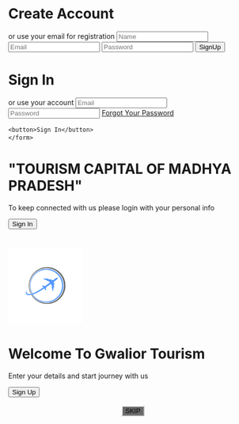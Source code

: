 <!DOCTYPE html>
<html>
<head>
	<title>SignUp and Login</title>
	<meta charset="UTF8">
    <meta name="viewport" content="width=devices-width,initial-scale=1.0">
    <meta http-equip="X-UA-Compaitable" content="ie=edge">
	<link rel="stylesheet" type="text/css" href="style.css">
	<link rel="stylesheet" href="https://cdnjs.cloudflare.com/ajax/libs/font-awesome/4.7.0/css/font-awesome.min.css">
	<link rel="stylesheet" type="text/css" href="https://stackpath.bootstrapcdn.com/font-awesome/4.7.0/css/font-awesome.min.css">
	<script src="https://stackpath.bootstrapcdn.com/bootstrap/4.4.1/js/bootstrap.min.js" integrity="sha384-wfSDF2E50Y2D1uUdj0O3uMBJnjuUD4Ih7YwaYd1iqfktj0Uod8GCExl3Og8ifwB6" crossorigin="anonymous"></script>
</head>
<body>
<div class="container-fluid">
	<div class="container">
		<div class="col-md-12 py-5 col-lg-12 col-sm-6 col-auto">
<div class="container" id="container">
<div class="form-container sign-up-container">
<form>
	<h1>Create Account</h1>
	<div class="social-container">
		<a href="https://www.facebook.com/people/Anmol-Sharma/100004621953711" class="social"><i class="fa fa-facebook-f"></i></a>
		<a href="https://twitter.com/AnmolSh31767158" class="social"><i class="fa fa-twitter fa-lg white-text mr-md-5 mr-3 fa-2x"></i></a>
		<a href="https://www.instagram.com/anmol_1998cool/" class="social"><i class="fa fa-instagram fa-lg white-text mr-md-5 mr-3 fa-2x"></i></a>
	</div>
	<span>or use your email for registration</span>
	<input type="text" name="name" placeholder="Name">
	<input type="email" name="email" placeholder="Email">
	<input type="password" name="password" placeholder="Password">
	<button>SignUp</button>
</form>
</div>
<div class="form-container sign-in-container">
	<form action="#">
		<h1>Sign In</h1>
		<div class="social-container">
		<a href="https://www.facebook.com/people/Anmol-Sharma/100004621953711" class="social"><i class="fa fa-facebook-f fa-lg white-text mr-md-5 mr-3 fa-2x"></i></a>
		<a href="https://twitter.com/AnmolSh31767158" class="social"><i class="fa fa-twitter fa-lg white-text mr-md-5 mr-3 fa-2x"></i></a>
		<a href="https://www.instagram.com/anmol_1998cool/" class="social"><i class="fa fa-instagram fa-lg white-text mr-md-5 mr-3 fa-2x"></i></a>
	</div>
	<span>or use your account</span>
	<input type="email" name="email" placeholder="Email">
	<input type="password" name="password" placeholder="Password">
	<a href="#">Forgot Your Password</a>

	<button>Sign In</button>
	</form>
</div>
<div class="overlay-container">
	<div class="overlay">
		<div class="overlay-panel overlay-left">
			<h1>"TOURISM CAPITAL OF MADHYA PRADESH"</h1>
			<p>To keep connected with us please login with your personal info</p>
			<button class="ghost" id="signIn">Sign In</button>
		</div>
		<div class="overlay-panel overlay-right">
			<h1><img src="travel-logo-png-1.png" style="height: 150px;"></h1>
			<h1>Welcome To Gwalior Tourism</h1>
			<p>Enter your details and start journey with us</p>
			<button class="ghost" id="signUp">Sign Up</button>
		</div>
	</div>
</div>
</div>

<script type="text/javascript">
	const signUpButton = document.getElementById('signUp');
	const signInButton = document.getElementById('signIn');
	const container = document.getElementById('container');

	signUpButton.addEventListener('click', () => {
		container.classList.add("right-panel-active");
	});
	signInButton.addEventListener('click', () => {
		container.classList.remove("right-panel-active");
	});
</script>
<br>
<div class="skip">
<center>
<a href="GwlTourism.html"><button style="background-color: dimgray; border-color: whitesmoke;" > SKIP </button></a>
</center>
<br>
</div>
</div>
</div>
</div>
</body>
</html>
